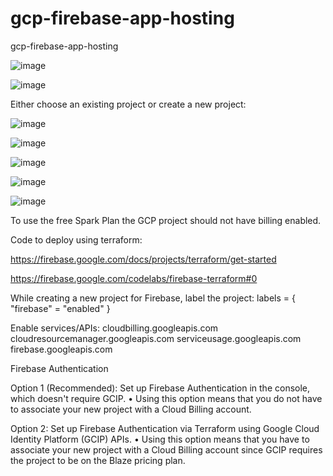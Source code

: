 # gcp-firebase-app-hosting
gcp-firebase-app-hosting

![image](https://github.com/user-attachments/assets/9c2b39c4-5b8d-45f0-bfc9-5cc5f3c9bc3e)

![image](https://github.com/user-attachments/assets/f5316fad-db36-4bd0-b014-770db0cde7f6)

Either choose an existing project or create a new project:

![image](https://github.com/user-attachments/assets/9b72aa22-d5d4-4c20-a2f6-50807f25f852)

![image](https://github.com/user-attachments/assets/d128a0c8-702b-4cf4-a48f-663d5c75d282)

![image](https://github.com/user-attachments/assets/9786c4c4-669a-436d-91fa-69ee04850142)

![image](https://github.com/user-attachments/assets/96e6dcd0-3fa1-4b75-998e-c286d4d3e02e)

![image](https://github.com/user-attachments/assets/5bdf17ca-e7f5-43f3-9e3c-a1b026fde642)


To use the free Spark Plan the GCP project should not have billing enabled.

Code to deploy using terraform:

https://firebase.google.com/docs/projects/terraform/get-started 

https://firebase.google.com/codelabs/firebase-terraform#0

While creating a new project for Firebase, label the project:
labels = { "firebase" = "enabled" }

Enable services/APIs: 
cloudbilling.googleapis.com cloudresourcemanager.googleapis.com serviceusage.googleapis.com firebase.googleapis.com

Firebase Authentication

Option 1 (Recommended): Set up Firebase Authentication in the console, which doesn't require GCIP. 
• Using this option means that you do not have to associate your new project with a Cloud Billing account.

Option 2: Set up Firebase Authentication via Terraform using Google Cloud Identity Platform (GCIP) APIs. 
• Using this option means that you have to associate your new project with a Cloud Billing account since GCIP requires the project to be on the Blaze pricing plan.

